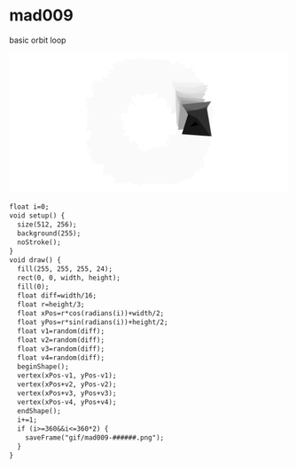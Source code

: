 # mad009
basic orbit loop

![mad009](https://github.com/nicolasbaez/mad009/blob/master/mad009.gif)

```processing
float i=0;
void setup() {
  size(512, 256);
  background(255);
  noStroke();
}
void draw() {
  fill(255, 255, 255, 24);
  rect(0, 0, width, height);
  fill(0);
  float diff=width/16;
  float r=height/3;
  float xPos=r*cos(radians(i))+width/2;
  float yPos=r*sin(radians(i))+height/2;
  float v1=random(diff);
  float v2=random(diff);
  float v3=random(diff);
  float v4=random(diff);
  beginShape();
  vertex(xPos-v1, yPos-v1);
  vertex(xPos+v2, yPos-v2);
  vertex(xPos+v3, yPos+v3);
  vertex(xPos-v4, yPos+v4);
  endShape();
  i+=1;
  if (i>=360&&i<=360*2) {
    saveFrame("gif/mad009-######.png");
  }
}
```
